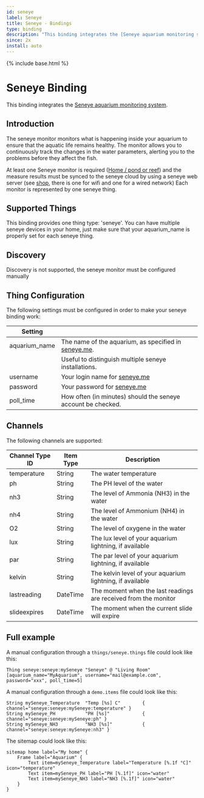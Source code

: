 ```yaml
---
id: seneye
label: Seneye
title: Seneye - Bindings
type: binding
description: "This binding integrates the [Seneye aquarium monitoring system](https://www.seneye.com)."
since: 2x
install: auto
---
```


<!-- Attention authors: Do not edit directly. Please add your changes to the appropriate source repository -->

{% include base.html %}

# Seneye Binding

This binding integrates the [Seneye aquarium monitoring system](https://www.seneye.com).

## Introduction

The seneye monitor monitors what is happening inside your aquarium to ensure that the aquatic life remains healthy.
The monitor allows you to continuously track the changes in the water parameters, alerting you to the problems before they affect the fish. 

At least one Seneye monitor is required ([Home / pond or reef](https://www.seneye.com/devices/compare)) and the measure results must be synced to the seneye cloud by using a seneye web server (see [shop](https://www.seneye.com/store), there is one for wifi and one for a wired network)
Each monitor is represented by one seneye thing.

## Supported Things

This binding provides one thing type: 'seneye'. 
You can have multiple seneye devices in your home, just make sure that your aquarium_name is properly set for each seneye thing.

## Discovery

Discovery is not supported, the seneye monitor must be configured manually

## Thing Configuration

The following settings must be configured in order to make your seneye binding work:

| Setting              |                                                                                 |
|----------------------|---------------------------------------------------------------------------------|
| aquarium_name        | The name of the aquarium, as specified in [seneye.me](https://www.seneye.me/).  |
|                      | Useful to distinguish multiple seneye installations.                            |
| username             | Your login name for [seneye.me](https://www.seneye.me/)                         |
| password             | Your password for [seneye.me](https://www.seneye.me/)                           |
| poll_time            | How often (in minutes) should the seneye account be checked.                    |

## Channels

The following channels are supported:

| Channel Type ID         | Item Type    | Description                                                      |
|-------------------------|--------------|------------------------------------------------------------------|
| temperature             | String       | The water temperature                                            |
| ph                      | String       | The PH level of the water                                        |
| nh3                     | String       | The level of Ammonia (NH3) in the water                          |
| nh4                     | String       | The level of Ammonium (NH4) in the water                         |
| O2                      | String       | The level of oxygene in the water                                |
| lux                     | String       | The lux level of your aquarium lightning, if available           |
| par                     | String       | The par level of your aquarium lightning, if available           |
| kelvin                  | String       | The kelvin level of your aquarium lightning, if available        |
| lastreading             | DateTime     | The moment when the last readings are received from the monitor  |
| slideexpires            | DateTime     | The moment when the current slide will expire                    |

## Full example

A manual configuration through a `things/seneye.things` file could look like this:

```
Thing seneye:seneye:mySeneye "Seneye" @ "Living Room" [aquarium_name="MyAquarium", username="mail@example.com", password="xxx", poll_time=5]
```

A manual configuration through a `demo.items` file could look like this:

```
String mySeneye_Temperature  "Temp [%s] C"        { channel="seneye:seneye:mySeneye:temperature" }
String mySeneye_PH           "PH [%s]"            { channel="seneye:seneye:mySeneye:ph" }
String mySeneye_NH3          "NH3 [%s]"           { channel="seneye:seneye:mySeneye:nh3" }
```

The sitemap could look like this:

```
sitemap home label="My home" {
    Frame label="Aquarium" {
        Text item=mySeneye_Temperature label="Temperature [%.1f °C]" icon="temperature"
        Text item=mySeneye_PH label="PH [%.1f]" icon="water"
        Text item=mySeneye_NH3 label="NH3 [%.1f]" icon="water"
    }
}
```

